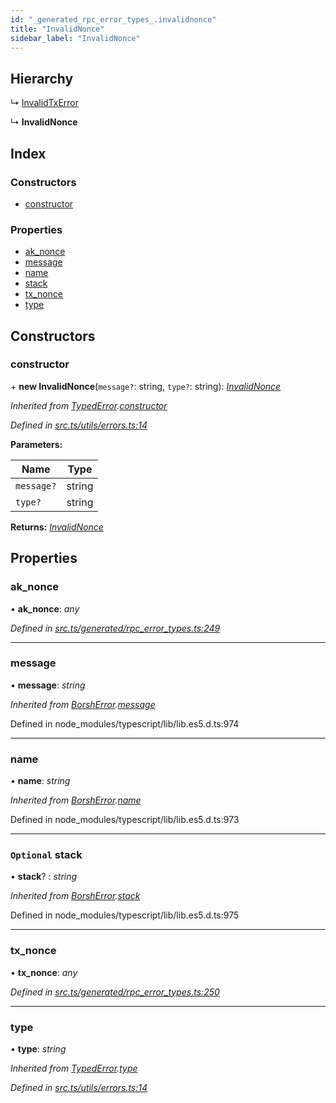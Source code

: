 ```yaml
---
id: "_generated_rpc_error_types_.invalidnonce"
title: "InvalidNonce"
sidebar_label: "InvalidNonce"
---
```


## Hierarchy

  ↳ [InvalidTxError](_generated_rpc_error_types_.invalidtxerror.md)

  ↳ **InvalidNonce**

## Index

### Constructors

* [constructor](_generated_rpc_error_types_.invalidnonce.md#constructor)

### Properties

* [ak_nonce](_generated_rpc_error_types_.invalidnonce.md#ak_nonce)
* [message](_generated_rpc_error_types_.invalidnonce.md#message)
* [name](_generated_rpc_error_types_.invalidnonce.md#name)
* [stack](_generated_rpc_error_types_.invalidnonce.md#optional-stack)
* [tx_nonce](_generated_rpc_error_types_.invalidnonce.md#tx_nonce)
* [type](_generated_rpc_error_types_.invalidnonce.md#type)

## Constructors

###  constructor

\+ **new InvalidNonce**(`message?`: string, `type?`: string): *[InvalidNonce](_generated_rpc_error_types_.invalidnonce.md)*

*Inherited from [TypedError](_utils_errors_.typederror.md).[constructor](_utils_errors_.typederror.md#constructor)*

*Defined in [src.ts/utils/errors.ts:14](https://github.com/nearprotocol/nearlib/blob/bf1ce09/src.ts/utils/errors.ts#L14)*

**Parameters:**

Name | Type |
------ | ------ |
`message?` | string |
`type?` | string |

**Returns:** *[InvalidNonce](_generated_rpc_error_types_.invalidnonce.md)*

## Properties

###  ak_nonce

• **ak_nonce**: *any*

*Defined in [src.ts/generated/rpc_error_types.ts:249](https://github.com/nearprotocol/nearlib/blob/bf1ce09/src.ts/generated/rpc_error_types.ts#L249)*

___

###  message

• **message**: *string*

*Inherited from [BorshError](_utils_serialize_.borsherror.md).[message](_utils_serialize_.borsherror.md#message)*

Defined in node_modules/typescript/lib/lib.es5.d.ts:974

___

###  name

• **name**: *string*

*Inherited from [BorshError](_utils_serialize_.borsherror.md).[name](_utils_serialize_.borsherror.md#name)*

Defined in node_modules/typescript/lib/lib.es5.d.ts:973

___

### `Optional` stack

• **stack**? : *string*

*Inherited from [BorshError](_utils_serialize_.borsherror.md).[stack](_utils_serialize_.borsherror.md#optional-stack)*

Defined in node_modules/typescript/lib/lib.es5.d.ts:975

___

###  tx_nonce

• **tx_nonce**: *any*

*Defined in [src.ts/generated/rpc_error_types.ts:250](https://github.com/nearprotocol/nearlib/blob/bf1ce09/src.ts/generated/rpc_error_types.ts#L250)*

___

###  type

• **type**: *string*

*Inherited from [TypedError](_utils_errors_.typederror.md).[type](_utils_errors_.typederror.md#type)*

*Defined in [src.ts/utils/errors.ts:14](https://github.com/nearprotocol/nearlib/blob/bf1ce09/src.ts/utils/errors.ts#L14)*
